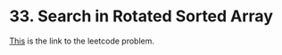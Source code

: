 # 33. Search in Rotated Sorted Array

[This](https://leetcode.com/problems/search-in-rotated-sorted-array/description/) is the link to the leetcode problem.
